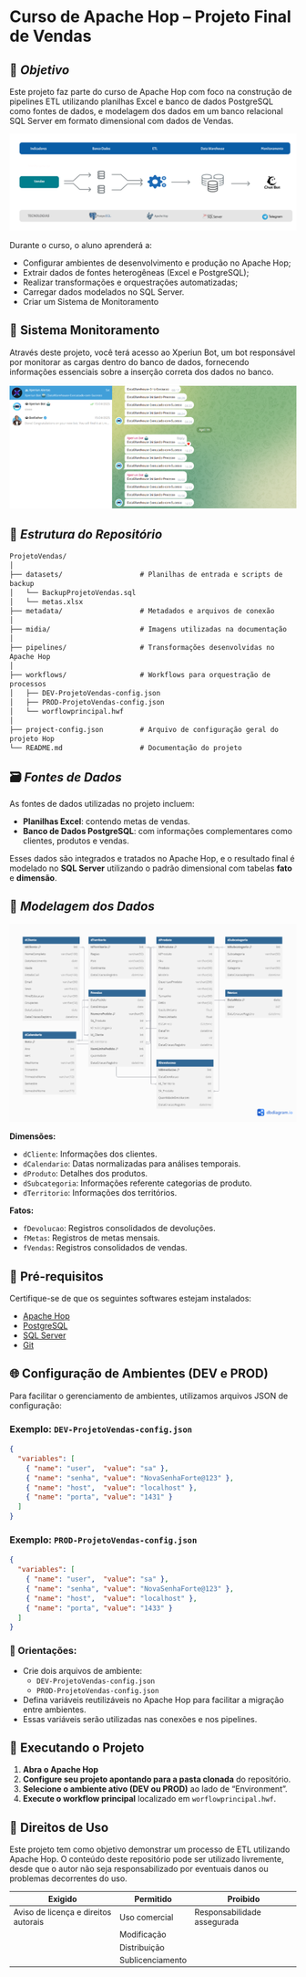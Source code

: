 # Curso de Apache Hop – Projeto Final de Vendas

## 🎯 *Objetivo*

Este projeto faz parte do curso de Apache Hop com foco na construção de pipelines ETL utilizando planilhas Excel e banco de dados PostgreSQL como fontes de dados, e modelagem dos dados em um banco relacional SQL Server em formato dimensional com dados de Vendas.

![Projeto](midia/Projeto.png)

Durante o curso, o aluno aprenderá a:

- Configurar ambientes de desenvolvimento e produção no Apache Hop;
- Extrair dados de fontes heterogêneas (Excel e PostgreSQL);
- Realizar transformações e orquestrações automatizadas;
- Carregar dados modelados no SQL Server.
- Criar um  Sistema de Monitoramento

## 🔎 Sistema Monitoramento

Através deste projeto, você terá acesso ao Xperiun Bot, um bot responsável por monitorar as cargas dentro do banco de dados, fornecendo informações essenciais sobre a inserção correta dos dados no banco.

![Xperiun Bot](midia/XperiunBot.png)

## 📁 *Estrutura do Repositório*

```
ProjetoVendas/
│
├── datasets/                   # Planilhas de entrada e scripts de backup
│   └── BackupProjetoVendas.sql             
│   └── metas.xlsx  
├── metadata/                   # Metadados e arquivos de conexão
│
├── midia/                      # Imagens utilizadas na documentação
│
├── pipelines/                  # Transformações desenvolvidas no Apache Hop
│
├── workflows/                  # Workflows para orquestração de processos
│   ├── DEV-ProjetoVendas-config.json
│   ├── PROD-ProjetoVendas-config.json
│   └── worflowprincipal.hwf
│
├── project-config.json         # Arquivo de configuração geral do projeto Hop
└── README.md                   # Documentação do projeto
```

## 🗃️ *Fontes de Dados*

As fontes de dados utilizadas no projeto incluem:

- **Planilhas Excel**: contendo metas de vendas.
- **Banco de Dados PostgreSQL**: com informações complementares como clientes, produtos e vendas.
  
Esses dados são integrados e tratados no Apache Hop, e o resultado final é modelado no **SQL Server** utilizando o padrão dimensional com tabelas **fato** e **dimensão**.



## 🧩 *Modelagem dos Dados*

![Modelagem Projeto](midia/DW.png)

**Dimensões:**
- `dCliente`: Informações dos clientes.
- `dCalendario`: Datas normalizadas para análises temporais.
- `dProduto`: Detalhes dos produtos.
- `dSubcategoria`: Informações referente categorias de produto.
- `dTerritorio`: Informações dos territórios.

**Fatos:**
- `fDevolucao`: Registros consolidados de devoluções.
- `fMetas`: Registros de metas mensais.
- `fVendas`:  Registros consolidados de vendas.



## 📌 Pré-requisitos

Certifique-se de que os seguintes softwares estejam instalados:


- [Apache Hop](https://hop.apache.org/)
- [PostgreSQL](https://www.postgresql.org/)
- [SQL Server](https://www.microsoft.com/pt-br/sql-server/sql-server-downloads)
- [Git](https://git-scm.com/)



## 🌐 Configuração de Ambientes (DEV e PROD)

Para facilitar o gerenciamento de ambientes, utilizamos arquivos JSON de configuração:

### Exemplo: `DEV-ProjetoVendas-config.json`

```json
{
  "variables": [
    { "name": "user",  "value": "sa" },
    { "name": "senha", "value": "NovaSenhaForte@123" },
    { "name": "host",  "value": "localhost" },
    { "name": "porta", "value": "1431" }
  ]
}
```

### Exemplo: `PROD-ProjetoVendas-config.json`

```json
{
  "variables": [
    { "name": "user",  "value": "sa" },
    { "name": "senha", "value": "NovaSenhaForte@123" },
    { "name": "host",  "value": "localhost" },
    { "name": "porta", "value": "1433" }
  ]
}
```
### 📢 Orientações:

- Crie dois arquivos de ambiente:
  - `DEV-ProjetoVendas-config.json`
  - `PROD-ProjetoVendas-config.json`
- Defina variáveis reutilizáveis no Apache Hop para facilitar a migração entre ambientes.
- Essas variáveis serão utilizadas nas conexões e nos pipelines.


## 🚀 Executando o Projeto

1. **Abra o Apache Hop**
2. **Configure seu projeto apontando para a pasta clonada** do repositório.
3. **Selecione o ambiente ativo (DEV ou PROD)** ao lado de “Environment”.
4. **Execute o workflow principal** localizado em `worflowprincipal.hwf`.

## 📄 Direitos de Uso

Este projeto tem como objetivo demonstrar um processo de ETL utilizando Apache Hop. O conteúdo deste repositório pode ser utilizado livremente, desde que o autor não seja responsabilizado por eventuais danos ou problemas decorrentes do uso.

| **Exigido**                          | **Permitido**      | **Proibido**                 |
|-------------------------------------|--------------------|------------------------------|
| Aviso de licença e direitos autorais | Uso comercial      | Responsabilidade assegurada |
|                                     | Modificação        |                              |
|                                     | Distribuição       |                              |
|                                     | Sublicenciamento   |                              |
